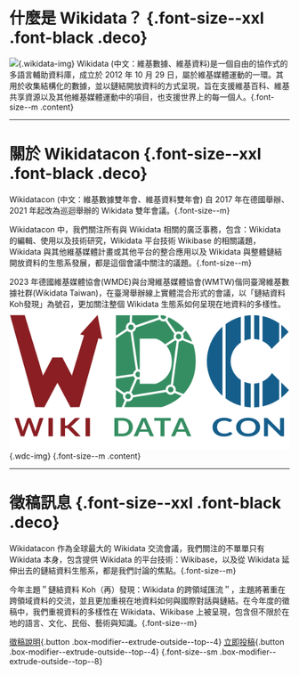 # 什麼是 Wikidata？ {.font-size--xxl .font-black .deco}

![](https://upload.wikimedia.org/wikipedia/commons/6/66/Wikidata-logo-en.svg){.wikidata-img}
Wikidata (中文：維基數據、維基資料)是一個自由的協作式的多語言輔助資料庫，成立於 2012 年 10 月 29 日，屬於維基媒體運動的一環。其用於收集結構化的數據，並以鏈結開放資料的方式呈現，旨在支援維基百科、維基共享資源以及其他維基媒體運動中的項目，也支援世界上的每一個人。{.font-size--m .content}

---

# 關於 Wikidatacon {.font-size--xxl .font-black .deco}

Wikidatacon (中文：維基數據雙年會、維基資料雙年會) 自 2017 年在德國舉辦、2021 年起改為巡迴舉辦的 Wikidata 雙年會議。{.font-size--m}

Wikidatacon 中，我們關注所有與 Wikidata 相關的廣泛事務，包含：Wikidata 的編輯、使用以及技術研究，Wikidata 平台技術 Wikibase 的相關議題，Wikidata 與其他維基媒體計畫或其他平台的整合應用以及 Wikidata 與整體鏈結開放資料的生態系發展，都是這個會議中關注的議題。{.font-size--m}

2023 年德國維基媒體協會(WMDE)與台灣維基媒體協會(WMTW)偕同臺灣維基數據社群(Wikidata Taiwan)，在臺灣舉辦線上實體混合形式的會議，以「鏈結資料Koh發現」為號召，更加關注整個 Wikidata 生態系如何呈現在地資料的多樣性。
![](/LOGO_w_RGB.svg){.wdc-img} {.font-size--m .content}

---

# 徵稿訊息 {.font-size--xxl .font-black .deco}

Wikidatacon 作為全球最大的 Wikidata 交流會議，我們關注的不單單只有 Wikidata 本身，包含提供 Wikidata 的平台技術：Wikibase，以及從 Wikidata 延伸出去的鏈結資料生態系，都是我們討論的焦點。{.font-size--m}

今年主題＂鏈結資料 Koh（再）發現：Wikidata 的跨領域匯流＂，主題將著重在跨領域資料的交流，並且更加重視在地資料如何與國際對話與鏈結。在今年度的徵稿中，我們重視資料的多樣性在 Wikidata、Wikibase 上被呈現，包含但不限於在地的語言、文化、民俗、藝術與知識。{.font-size--m}

[徵稿說明](/cfp){.button .box-modifier--extrude-outside--top--4}  [立即投稿](https://pretalx.com/wikidatacon2023/){.button .box-modifier--extrude-outside--top--4} {.font-size--sm .box-modifier--extrude-outside--top--8}

